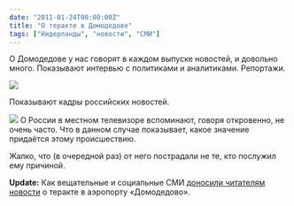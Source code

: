 ```yaml
---
date: "2011-01-24T00:00:00Z"
title: "О теракте в Домодедове"
tags: ["Нидерланды", "новости", "СМИ"]
---
```


О Домодедове у нас говорят в каждом выпуске новостей, и довольно много. Показывают интервью с политиками и аналитиками. Репортажи.

![](img:2.bp.blogspot.com/_PX65_e7vApk/TT3tDEpWOOI/AAAAAAAAH6Y/vIicoGgB3-U/s1600/DSC00813.JPG:a)

<!--more-->

Показывают кадры российских новостей.

![](img:1.bp.blogspot.com/_PX65_e7vApk/TT3tCWi4ZXI/AAAAAAAAH6U/Jij7JQnIPzo/s1600/DSC00809.JPG:a)
О России в местном телевизоре вспоминают, говоря откровенно, не очень часто. Что в данном случае показывает, какое значение придаётся этому происшествию.

Жалко, что (в очередной раз) от него пострадали не те, кто послужил ему причиной.

**Update:** Как вещательные и социальные СМИ [доносили читателям новости](http://slon.ru/articles/524254/) о теракте в аэропорту «Домодедово».
